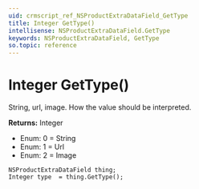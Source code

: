 ```yaml
---
uid: crmscript_ref_NSProductExtraDataField_GetType
title: Integer GetType()
intellisense: NSProductExtraDataField.GetType
keywords: NSProductExtraDataField, GetType
so.topic: reference
---
```


# Integer GetType()

String, url, image. How the value should be interpreted.

**Returns:** Integer

* Enum: 0 = String
* Enum: 1 = Url
* Enum: 2 = Image

```crmscript
NSProductExtraDataField thing;
Integer type  = thing.GetType();
```

